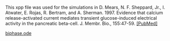 
This xpp file was used for the simulations in D. Mears, N. F. Sheppard, Jr., I. Atwater, E. Rojas, R. Bertram, and A. Sherman. 1997. Evidence that calcium release-activated current mediates transient glucose-induced electrical activity in the pancreatic beta-cell. J. Membr. Bio., 155:47-59.  [[PubMed]](https://pubmed.ncbi.nlm.nih.gov/9002424/)

[biphase.ode](biphase.ode)
